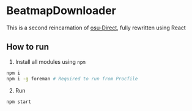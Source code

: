 # BeatmapDownloader

This is a second reincarnation of [osu-Direct](https://github.com/OctoDumb/osu-Direct), fully rewritten using React

## How to run

1. Install all modules using `npm`
```bash
npm i
npm i -g foreman # Required to run from Procfile
```

2. Run
```bash
npm start
```